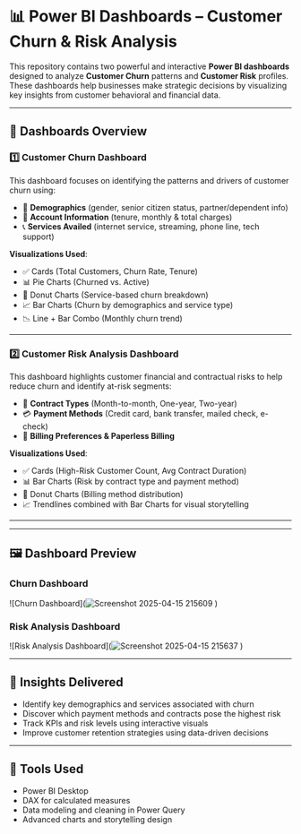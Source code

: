 # 📊 Power BI Dashboards – Customer Churn & Risk Analysis

This repository contains two powerful and interactive **Power BI dashboards** designed to analyze **Customer Churn** patterns and **Customer Risk** profiles. These dashboards help businesses make strategic decisions by visualizing key insights from customer behavioral and financial data.

---

## 🧩 Dashboards Overview

### 1️⃣ Customer Churn Dashboard

This dashboard focuses on identifying the patterns and drivers of customer churn using:

- 👥 **Demographics** (gender, senior citizen status, partner/dependent info)
- 📁 **Account Information** (tenure, monthly & total charges)
- 📞 **Services Availed** (internet service, streaming, phone line, tech support)

**Visualizations Used**:
- ✅ Cards (Total Customers, Churn Rate, Tenure)
- 📊 Pie Charts (Churned vs. Active)
- 🍩 Donut Charts (Service-based churn breakdown)
- 📈 Bar Charts (Churn by demographics and service type)
- 📉 Line + Bar Combo (Monthly churn trend)

---

### 2️⃣ Customer Risk Analysis Dashboard

This dashboard highlights customer financial and contractual risks to help reduce churn and identify at-risk segments:

- 📜 **Contract Types** (Month-to-month, One-year, Two-year)
- 💳 **Payment Methods** (Credit card, bank transfer, mailed check, e-check)
- 🧾 **Billing Preferences & Paperless Billing**

**Visualizations Used**:
- ✅ Cards (High-Risk Customer Count, Avg Contract Duration)
- 📊 Bar Charts (Risk by contract type and payment method)
- 🍩 Donut Charts (Billing method distribution)
- 📈 Trendlines combined with Bar Charts for visual storytelling

---
---

## 🖼️ Dashboard Preview

### Churn Dashboard
![Churn Dashboard](![Screenshot 2025-04-15 215609](https://github.com/user-attachments/assets/5aaa99ba-db8c-4cee-82fd-8085255ce3f7)
)

### Risk Analysis Dashboard
![Risk Analysis Dashboard](![Screenshot 2025-04-15 215637](https://github.com/user-attachments/assets/d77e1e17-bcd2-4d90-8c0e-51cbb642c712)
)

---

## 🧠 Insights Delivered

- Identify key demographics and services associated with churn
- Discover which payment methods and contracts pose the highest risk
- Track KPIs and risk levels using interactive visuals
- Improve customer retention strategies using data-driven decisions

---

## 📄 Tools Used

- Power BI Desktop  
- DAX for calculated measures  
- Data modeling and cleaning in Power Query  
- Advanced charts and storytelling design

